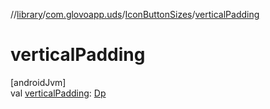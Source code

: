 //[library](../../../index.md)/[com.glovoapp.uds](../index.md)/[IconButtonSizes](index.md)/[verticalPadding](vertical-padding.md)

# verticalPadding

[androidJvm]\
val [verticalPadding](vertical-padding.md): [Dp](https://developer.android.com/reference/kotlin/androidx/compose/ui/unit/Dp.html)

